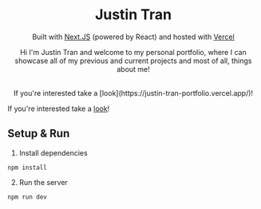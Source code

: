 <h1 align="center">
    Justin Tran
</h1>
<p align="center">Built with <a href="https://nextjs.org/docs/getting-started/installation">Next.JS</a> (powered by React) and hosted with <a href="https://vercel.com/">Vercel</a></p>

<div align="center">Hi I'm Justin Tran and welcome to my personal portfolio, where I can showcase all of my previous and current projects and most of all, things about me!</p>
<br/>
If you're interested take a [look](https://justin-tran-portfolio.vercel.app/)!
</div>

If you're interested take a [look](https://justin-tran-portfolio.vercel.app/)!</p>

## Setup & Run
1. Install dependencies
```
npm install
```

2. Run the server
```
npm run dev
```
